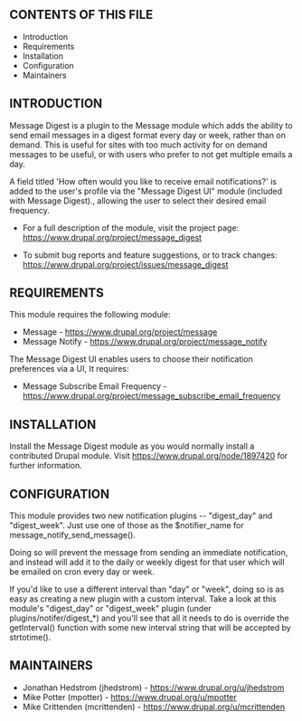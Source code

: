 CONTENTS OF THIS FILE
---------------------

 * Introduction
 * Requirements
 * Installation
 * Configuration
 * Maintainers


INTRODUCTION
------------

Message Digest is a plugin to the Message module which adds the ability to
send email messages in a digest format every day or week, rather than on demand.
This is useful for sites with too much activity for on demand messages to be
useful, or with users who prefer to not get multiple emails a day.

A field titled 'How often would you like to receive email notifications?' is
added to the user's profile via the "Message Digest UI" module
(included with Message Digest)., allowing the user to select their desired email
frequency.

 * For a full description of the module, visit the project page:
   https://www.drupal.org/project/message_digest

 * To submit bug reports and feature suggestions, or to track changes:
   https://www.drupal.org/project/issues/message_digest


REQUIREMENTS
------------

This module requires the following module:

* Message - https://www.drupal.org/project/message
* Message Notify - https://www.drupal.org/project/message_notify

The Message Digest UI enables users to choose their notification preferences
via a UI, It requires:

* Message Subscribe Email Frequency -
https://www.drupal.org/project/message_subscribe_email_frequency

INSTALLATION
------------

Install the Message Digest module as you would normally install a contributed
Drupal module. Visit https://www.drupal.org/node/1897420 for further
information.


CONFIGURATION
-------------

This module provides two new notification plugins -- "digest_day" and
"digest_week". Just use one of those as the $notifier_name for
message_notify_send_message().

Doing so will prevent the message from sending an immediate notification, and
instead will add it to the daily or weekly digest for that user which will be
emailed on cron every day or week.

If you'd like to use a different interval than "day" or "week", doing so is as
easy as creating a new plugin with a custom interval. Take a look at this
module's "digest_day" or "digest_week" plugin (under plugins/notifer/digest_*)
and you'll see that all it needs to do is override the getInterval() function
with some new interval string that will be accepted by strtotime().


MAINTAINERS
-----------

 * Jonathan Hedstrom (jhedstrom) - https://www.drupal.org/u/jhedstrom
 * Mike Potter (mpotter) - https://www.drupal.org/u/mpotter
 * Mike Crittenden (mcrittenden) - https://www.drupal.org/u/mcrittenden
